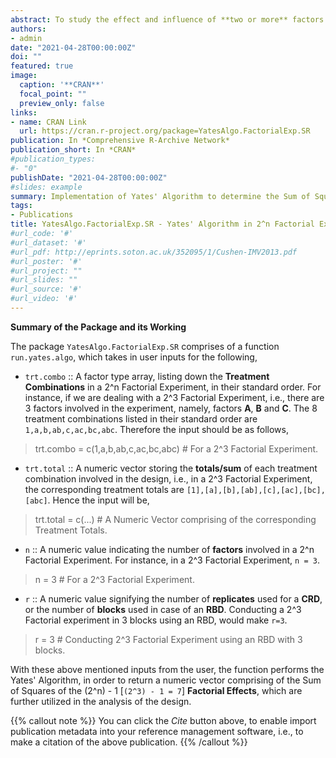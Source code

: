 ```yaml
---
abstract: To study the effect and influence of **two or more** factors on a **response/study** variable, generally experiments are used, which are termed as `Factorial Experiments`. The term **Factorial Experiments** is coined by **R.A Fisher**. Considering a symmetric `2^n` Factorial Experiment, we determine the sum of squares of the required `Factorial Effects` in the concerned experiment, through the implementation of `Yates' Algorithm`, developed by **Frank Yates**.
authors:
- admin
date: "2021-04-28T00:00:00Z"
doi: ""
featured: true
image:
  caption: '**CRAN**'
  focal_point: ""
  preview_only: false
links:
- name: CRAN Link
  url: https://cran.r-project.org/package=YatesAlgo.FactorialExp.SR
publication: In *Comprehensive R-Archive Network*
publication_short: In *CRAN*
#publication_types:
#- "0"
publishDate: "2021-04-28T00:00:00Z"
#slides: example
summary: Implementation of Yates' Algorithm to determine the Sum of Squares of the `(2^n) - 1` Factorial Effects in a `2^n` symmetric Factorial Experiment. 
tags:
- Publications
title: YatesAlgo.FactorialExp.SR - Yates' Algorithm in 2^n Factorial Experiment
#url_code: '#'
#url_dataset: '#'
#url_pdf: http://eprints.soton.ac.uk/352095/1/Cushen-IMV2013.pdf
#url_poster: '#'
#url_project: ""
#url_slides: ""
#url_source: '#'
#url_video: '#'
---
```


**Summary of the Package and its Working** 

The package `YatesAlgo.FactorialExp.SR` comprises of a function `run.yates.algo`, which takes in user inputs for the following, 

* `trt.combo` :: A factor type array, listing down the **Treatment Combinations** in a 2^n Factorial Experiment, in their standard order. For instance, if we are dealing with a 2^3 Factorial Experiment, i.e., there are 3 factors involved in the experiment, namely, factors **A**, **B** and **C**. The 8 treatment combinations listed in their standard order are `1,a,b,ab,c,ac,bc,abc`. Therefore the input should be as follows,

> trt.combo = c(1,a,b,ab,c,ac,bc,abc) # For a 2^3 Factorial Experiment.

* `trt.total` :: A numeric vector storing the **totals/sum** of each treatment combination involved in the design, i.e., in a 2^3 Factorial Experiment, the corresponding treatment totals are `[1],[a],[b],[ab],[c],[ac],[bc],[abc]`. Hence the input will be, 

> trt.total = c(...) # A Numeric Vector comprising of the corresponding Treatment Totals.

* `n` :: A numeric value indicating the number of **factors** involved in a 2^n Factorial Experiment. For instance, in a 2^3 Factorial Experiment, `n = 3`.

> n = 3 # For a 2^3 Factorial Experiment.

* `r` :: A numeric value signifying the number of **replicates** used for a **CRD**, or the number of **blocks** used in case of an **RBD**. Conducting a 2^3 Factorial experiment in 3 blocks using an RBD, would make `r=3`.

> r = 3 # Conducting 2^3 Factorial Experiment using an RBD with 3 blocks.

With these above mentioned inputs from the user, the function performs the Yates' Algorithm, in order to return a numeric vector comprising of the Sum of Squares of the (2^n) - 1 [`(2^3) - 1 = 7`] **Factorial Effects**, which are further utilized in the analysis of the design.



{{% callout note %}}
You can click the *Cite* button above, to enable import publication metadata into your reference management software, i.e., to make a citation of the above publication.
{{% /callout %}}

